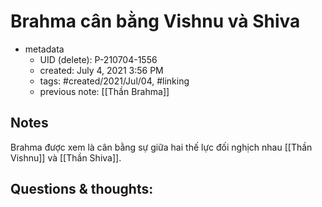 # Brahma cân bằng Vishnu và Shiva

- metadata
	- UID (delete): P-210704-1556
	- created: July 4, 2021 3:56 PM
	- tags: #created/2021/Jul/04, #linking 
	- previous note: [[Thần Brahma]]

## Notes
Brahma được xem là cân bằng sự giữa hai thế lực đối nghịch nhau [[Thần Vishnu]] và [[Thần Shiva]].

## Questions & thoughts:

